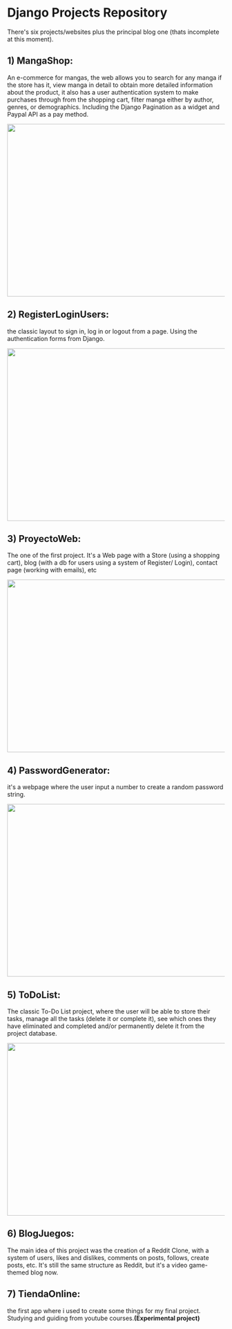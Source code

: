  <h1>Django Projects Repository </h1>

There's six projects/websites plus the principal blog one (thats incomplete at this moment).

<h2>1) MangaShop:</h2> 
<p>An e-commerce for mangas, the web allows you to search for any manga if the store has it, view manga in detail to obtain more detailed information about the product, it also has a user authentication system to make purchases through from the shopping cart, filter manga either by author, genres, or demographics. Including the Django Pagination as a widget and Paypal API as a pay method.</p>
<img src='https://user-images.githubusercontent.com/99824291/186219089-b9d355b4-810d-48e6-81a9-c0204b18fc1e.gif' width='720' height='400' />

<h2>2) RegisterLoginUsers:</h2> 
<p> the classic layout to sign in, log in or logout from a page. Using the authentication forms from Django.</p>
<img src='https://user-images.githubusercontent.com/99824291/186221110-c6b90e02-daa2-4592-9f87-b66ed7440051.gif' width='720' height='400' />

<h2>3) ProyectoWeb:</h2> 
<p> The one of the first project. It's a Web page with a Store (using a shopping cart), blog (with a db for users using a system of Register/ Login), contact page (working with emails), etc</p>
<img src='https://user-images.githubusercontent.com/99824291/186221374-d0321d1f-19fd-4fae-837f-840a89447407.gif' width='720' height='400' />

<h2>4) PasswordGenerator:</h2> 
<p> it's a webpage where the user input a number to create a random password string.</p>
<img src='https://user-images.githubusercontent.com/99824291/186221845-b9af1f5a-7742-4c2f-97f4-a3235a7273b7.gif' width='720' height='400' />

<h2>5) ToDoList:</h2> 
<p> The classic To-Do List project, where the user will be able to store their tasks, manage all the tasks (delete it or complete it), see which ones they have eliminated and completed and/or permanently delete it from the project database.</p>
<img src='https://user-images.githubusercontent.com/99824291/186222621-c2df85ca-c0f8-4d96-adb9-0e2499657288.gif' width='720' height='400' />

<h2>6) BlogJuegos:</h2> 
<p>The main idea of this project was the creation of a Reddit Clone, with a system of users, likes and dislikes, comments on posts, follows, create posts, etc. It's still the same structure as Reddit, but it's a video game-themed blog now.</p>

<h2>7) TiendaOnline:</h2> 
<p>the first app where i used to create some things for my final project. Studying and guiding from youtube courses.<strong>(Experimental project)</strong></p>
